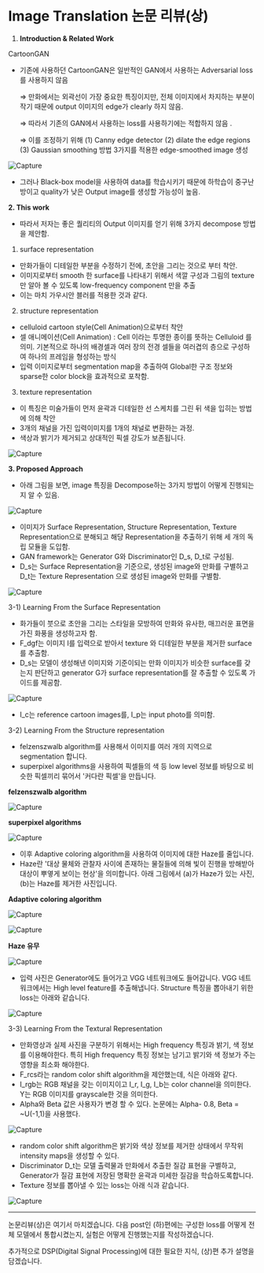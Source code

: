 # Image Translation 논문 리뷰(상)

1. **Introduction & Related Work** 

CartoonGAN

- 기존에 사용하던 CartoonGAN은 일반적인 GAN에서 사용하는 Adversarial loss를 사용하지 않음

    ⇒ 만화에서는 외곽선이 가장 중요한 특징이지만, 전체 이미지에서 차지하는 부분이 작기 때문에 output 이미지의 edge가 clearly 하지 않음.

    ⇒ 따라서 기존의 GAN에서 사용하는 loss를 사용하기에는 적합하지 않음 .

    ⇒ 이를 조정하기 위해 (1) Canny edge detector (2) dilate the edge regions (3) Gaussian smoothing 방법 3가지를 적용한 edge-smoothed image 생성 

![Capture](../assets/images/post-image-data-augmentation/paper0.png)

- 그러나 Black-box model을 사용하여 data를 학습시키기 때문에 하학습이 중구난방이고 quality가 낮은 Output image를 생성할 가능성이 높음.

**2. This work** 

- 따라서 저자는 좋은 퀄리티의 Output 이미지를 얻기 위해 3가지 decompose 방법을 제안함.

1)  surface representation

- 만화가들이 디테일한 부분을 수정하기 전에, 초안을 그리는 것으로 부터 착안.
- 이미지로부터 smooth 한 surface를 나타내기 위해서 색깔 구성과 그림의 texture만 알아 볼 수 있도록 low-frequency component 만을 추출
- 이는 마치 가우시안 블러를 적용한 것과 같다.

2) structure representation

- celluloid cartoon style(Cell Animation)으로부터 착안
- 셀 애니메이션(Cell Animation) : Cell 이라는 투명한 종이를 뜻하는 Celluloid 를 의미. 기본적으로 하나의 배경셀과 여러 장의 전경 셀들을 여러겹의 층으로 구성하여 하나의 프레임을 형성하는 방식
- 입력 이미지로부터 segmentation map을 추출하여 Global한 구조 정보와 sparse한 color block을 효과적으로 포착함.

3) texture representation

- 이 특징은 미술가들이 먼저 윤곽과 디테일한 선 스케치를 그린 뒤 색을 입히는 방법에 의해 착안
- 3개의 채널을 가진 입력이미지를 1개의 채널로 변환하는 과정.
- 색상과 밝기가 제거되고 상대적인 픽셀 강도가 보존됩니다.

![Capture](../assets/images/post-image-data-augmentation/paper1.png)


**3. Proposed Approach** 

- 아래 그림을 보면, image 특징을 Decompose하는 3가지 방법이 어떻게 진행되는지 알 수 있음.

![Capture](../assets/images/post-image-data-augmentation/paper2.png)


- 이미지가 Surface Representation, Structure Representation, Texture Representation으로 분해되고 해당 Representation을 추출하기 위해 세 개의 독립 모듈을 도입함.
- GAN framework는 Generator G와 Discriminator인 D_s, D_t로 구성됨.
- D_s는 Surface Representation을 기준으로, 생성된 image와 만화를 구별하고 D_t는 Texture Representation 으로 생성된 image와 만화를 구별함.

![Capture](../assets/images/post-image-data-augmentation/paper3.png)


3-1) Learning From the Surface Representation

- 화가들이 붓으로 초안을 그리는 스타일을 모방하여 만화와 유사한, 매끄러운 표면을 가진 화풍을 생성하고자 함.
- F_dgf는 이미지 I를 입력으로 받아서 texture 와 디테일한 부분을 제거한 surface를 추출함.
- D_s는 모델이 생성해낸 이미지와 기준이되는 만화 이미지가 비슷한 surface를 갖는지 판단하고 generator G가 surface representation를 잘 추출할 수 있도록 가이드를 제공함.

![Capture](../assets/images/post-image-data-augmentation/paper4.png)


- I_c는 reference cartoon images를, I_p는 input photo를 의미함.

3-2) Learning From the Structure representation

- felzenszwalb algorithm를 사용해서 이미지를 여러 개의 지역으로 segmentation 합니다.
- superpixel algorithms을 사용하여 픽셀들의 색 등 low level 정보를 바탕으로 비슷한 픽셀끼리 묶어서 '커다란 픽셀'을 만듭니다.

**felzenszwalb algorithm**

![Capture](../assets/images/post-image-data-augmentation/paper5.png)


**superpixel algorithms**

![Capture](../assets/images/post-image-data-augmentation/paper6.png)


- 이후 Adaptive coloring algorithm을 사용하여 이미지에 대한 Haze를 줄입니다.
- Haze란 '대상 물체와 관찰자 사이에 존재하는 물질들에 의해 빛이 진행을 방해받아 대상이 뿌옇게 보이는 현상'을 의미합니다.  아래 그림에서 (a)가 Haze가 있는 사진, (b)는 Haze를 제거한 사진입니다.

**Adaptive coloring algorithm**

![Capture](../assets/images/post-image-data-augmentation/paper7.png)


![Capture](../assets/images/post-image-data-augmentation/paper8.png)


**Haze 유무**

![Capture](../assets/images/post-image-data-augmentation/paper9.png)


- 입력 사진은 Generator에도 들어가고 VGG 네트워크에도 들어갑니다. VGG 네트워크에서는 High level  feature를 추출해냅니다.  Structure 특징을 뽑아내기 위한 loss는 아래와 같습니다.

![Capture](../assets/images/post-image-data-augmentation/paper10.png)


3-3) Learning From the Textural Representation

- 만화영상과 실제 사진을 구분하기 위해서는 High frequency 특징과 밝기, 색 정보를 이용해야한다. 특히 High frequency 특징 정보는 남기고 밝기와 색 정보가 주는 영향을 최소화 해야한다.
- F_rcs라는 random color shift algorithm을 제안했는데, 식은 아래와 같다.
- I_rgb는 RGB 채널을 갖는 이미지이고 I_r, I_g, I_b는 color channel을 의미한다. Y는 RGB 이미지를 grayscale한 것을 의미한다.
- Alpha와 Beta 값은 사용자가 변경 할 수 있다. 논문에는 Alpha- 0.8, Beta = ~U(-1,1)을 사용했다.

![Capture](../assets/images/post-image-data-augmentation/paper11.png)


- random color shift algorithm은 밝기와 색상 정보를 제거한 상태에서 무작위 intensity maps을 생성할 수 있다.
- Discriminator D_t는 모델 출력물과 만화에서 추출한 질감 표현을 구별하고, Generator가 질감 표현에 저장된 명확한 윤곽과 미세한 질감을 학습하도록합니다.
- Texture 정보를 뽑아낼 수 있는 loss는 아래 식과 같습니다.

![Capture](../assets/images/post-image-data-augmentation/paper12.png)


---

논문리뷰(상)은 여기서 마치겠습니다. 다음 post인 (하)편에는 구성한 loss를 어떻게 전체 모델에서 통합시켰는지, 실험은 어떻게 진행했는지를 작성하겠습니다. 

추가적으로 DSP(Digital Signal Processing)에 대한 필요한 지식,  (상)편 추가 설명을 담겠습니다. 
